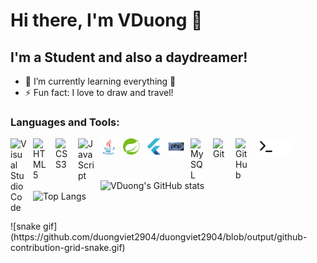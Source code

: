 # Hi there, I'm VDuong 👋 

## I'm a Student and also a daydreamer!

- 🌱 I’m currently learning everything 🤣
- ⚡ Fun fact: I love to draw and travel!

### Languages and Tools:

<img align="left" alt="Visual Studio Code" width="26px" src="https://cdn.jsdelivr.net/gh/devicons/devicon/icons/vscode/vscode-original.svg" style="padding-right:10px;" />
<img align="left" alt="HTML5" width="26px" src="https://cdn.jsdelivr.net/gh/devicons/devicon/icons/html5/html5-original.svg" style="padding-right:10px;" />
<img align="left" alt="CSS3" width="26px" src="https://cdn.jsdelivr.net/gh/devicons/devicon/icons/css3/css3-original.svg" style="padding-right:10px;" />
<img align="left" alt="JavaScript" width="26px" src="https://cdn.jsdelivr.net/gh/devicons/devicon/icons/javascript/javascript-original.svg" style="padding-right:10px;" />
<img align="left" alt="Java" width="26px" src="https://github.com/devicons/devicon/blob/v2.15.1/icons/java/java-original.svg" style="padding-right:10px;" />
<img align="left" alt="Spring" width="26px" src="https://github.com/devicons/devicon/blob/v2.15.1/icons/spring/spring-original.svg" style="padding-right:10px;" />
<img align="left" alt="Flutter" width="26px" src="https://github.com/devicons/devicon/blob/v2.15.1/icons/flutter/flutter-original.svg" style="padding-right:10px;" />
<img align="left" alt="PHP" width="26px" src="https://github.com/devicons/devicon/blob/v2.15.1/icons/php/php-original.svg" style="padding-right:10px;" />
<img align="left" alt="MySQL" width="26px" src="https://cdn.jsdelivr.net/gh/devicons/devicon/icons/mysql/mysql-original.svg" style="padding-right:10px;" />
<img align="left" alt="Git" width="26px" src="https://cdn.jsdelivr.net/gh/devicons/devicon/icons/git/git-original.svg" style="padding-right:10px;" />
<img align="left" alt="GitHub" width="26px" src="https://user-images.githubusercontent.com/3369400/139448065-39a229ba-4b06-434b-bc67-616e2ed80c8f.png" style="padding-right:10px;" />
<img align="left" alt="Terminal" width="26px" src="./img/terminal-light.svg" />
<img align="left" alt="Terminal" width="26px" src="./img/terminal-dark.svg" />

<br />
<br />

![VDuong's GitHub stats](https://github-readme-stats.vercel.app/api?username=duongviet2904&show_icons=true&theme=radical)
</br>
![Top Langs](https://github-readme-stats.vercel.app/api/top-langs/?username=duongviet2904&layout=compact&show_icons=true&theme=radical)
<!-- ![Top Langs](https://github-readme-stats.vercel.app/api/top-langs/?username=duongviet2904&layout=compact) -->
</br>
![snake gif](https://github.com/duongviet2904/duongviet2904/blob/output/github-contribution-grid-snake.gif)
